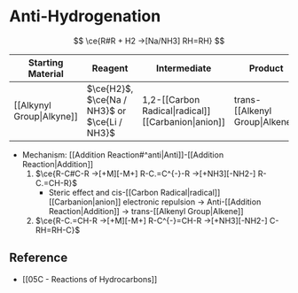 # Anti-Hydrogenation

$$
\ce{R#R + H2 ->[Na/NH3] RH=RH}
$$

| Starting Material | Reagent | Intermediate | Product |
| ---- | ---- | ---- | ---- |
| [[Alkynyl Group\|Alkyne]] | $\ce{H2}$,<br>$\ce{Na / NH3}$ or $\ce{Li / NH3}$ | 1,2-[[Carbon Radical\|radical]] [[Carbanion\|anion]] | trans-[[Alkenyl Group\|Alkene]] |

- Mechanism: [[Addition Reaction#^anti|Anti]]-[[Addition Reaction|Addition]]  
    1. $\ce{R-C#C-R ->[+M][-M+] R-C.=C^{-}-R ->[+NH3][-NH2-] R-C.=CH-R}$  
        - Steric effect and cis-[[Carbon Radical|radical]] [[Carbanion|anion]] electronic repulsion → Anti-[[Addition Reaction|Addition]] → trans-[[Alkenyl Group|Alkene]]  
    2. $\ce{R-C.=CH-R ->[+M][-M+] R-C^{-}=CH-R ->[+NH3][-NH2-] C-RH=RH-C}$

## Reference

- [[05C - Reactions of Hydrocarbons]]

